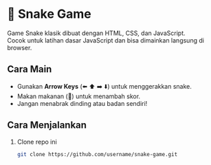 # 🐍 Snake Game

Game Snake klasik dibuat dengan HTML, CSS, dan JavaScript.  
Cocok untuk latihan dasar JavaScript dan bisa dimainkan langsung di browser.

## Cara Main
- Gunakan **Arrow Keys** (⬅️ ⬆️ ➡️ ⬇️) untuk menggerakkan snake.
- Makan makanan (🔴) untuk menambah skor.
- Jangan menabrak dinding atau badan sendiri!

## Cara Menjalankan
1. Clone repo ini
   ```bash
   git clone https://github.com/username/snake-game.git
